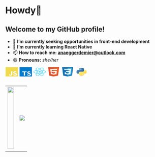 # Howdy👋 
## Welcome to my GitHub profile!

- 🔭 **I’m currently seeking opportunities in front-end development**
- 🌱 **I’m currently learning React Native**
- 📫 **How to reach me: anaeggerdemier@outlook.com**
- 😄 **Pronouns:** *she/her*

<div >
   <img align="center" alt="Ana-Js" height="30" width="40" src="https://raw.githubusercontent.com/devicons/devicon/master/icons/javascript/javascript-plain.svg">
   <img align="center" alt="Ana-Ts" height="30" width="40" src="https://raw.githubusercontent.com/devicons/devicon/master/icons/typescript/typescript-plain.svg">
   <img align="center" alt="Ana-React" height="30" width="40" src="https://raw.githubusercontent.com/devicons/devicon/master/icons/react/react-original.svg">
   <img align="center" alt="Ana-HTML" height="30" width="40" src="https://raw.githubusercontent.com/devicons/devicon/master/icons/html5/html5-original.svg">
   <img align="center" alt="Ana-CSS" height="30" width="40" src="https://raw.githubusercontent.com/devicons/devicon/master/icons/css3/css3-original.svg">
   <img align="center" alt="Ana-Python" height="30" width="40" src="https://raw.githubusercontent.com/devicons/devicon/master/icons/python/python-original.svg">
</div>

##

<table>
  <tr>
    <td align="left" width="50%">
      <img width="100%" height="195px" src="https://github-readme-stats.vercel.app/api/top-langs/?username=anaeggerdemier&layout=compact&hide_border=true&title_color=ff91a4&text_color=ff91a4&bg_color=0d1117" />
    </td>
    <td align="right" width="50%">
      <img src="https://github-profile-trophy.vercel.app/?username=anaeggerdemier&theme=dracula&row=2&no-bg=true&column=3&margin-w=15&margin-h=15" />
    </td>
  </tr>
</table>
